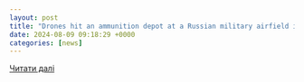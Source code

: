 ```yaml
---
layout: post
title: "Drones hit an ammunition depot at a Russian military airfield in Lipetsk - Militarnyi"
date: 2024-08-09 09:18:29 +0000
categories: [news]
---
```


[Читати далі](https://mil.in.ua/en/news/drones-hit-an-ammunition-depot-at-a-russian-military-airfield-in-lipetsk/)
